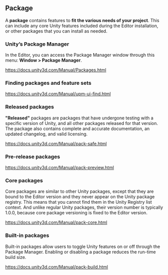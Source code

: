 ## Package 
A **package** contains features to **fit the various needs of your project**. This can include any core Unity features included during the Editor installation, or other packages that you can install as needed.

### Unity’s Package Manager
In the Editor, you can access the Package Manager window through this menu: **Window > Package Manager**.

https://docs.unity3d.com/Manual/Packages.html


### Finding packages and feature sets
https://docs.unity3d.com/Manual/upm-ui-find.html

### Released packages
**"Released"** packages are packages that have undergone testing with a specific version of Unity, and all other packages released for that version. The package also contains complete and accurate documentation, an updated changelog, and valid licensing.

https://docs.unity3d.com/Manual/pack-safe.html

### Pre-release packages
https://docs.unity3d.com/Manual/pack-preview.html


### Core packages
Core packages are similar to other Unity packages, except that they are bound to the Editor version and they never appear on the Unity package registry. This means that you cannot find them in the Unity Registry list context. And unlike regular Unity packages, their version number is typically 1.0.0, because core package versioning is fixed to the Editor version.


https://docs.unity3d.com/Manual/pack-core.html


### Built-in packages
Built-in packages allow users to toggle Unity features on or off through the Package Manager. Enabling or disabling a package reduces the run-time build size. 

https://docs.unity3d.com/Manual/pack-build.html


